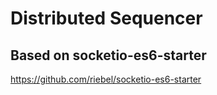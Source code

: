 # Distributed Sequencer

## Based on socketio-es6-starter

https://github.com/riebel/socketio-es6-starter